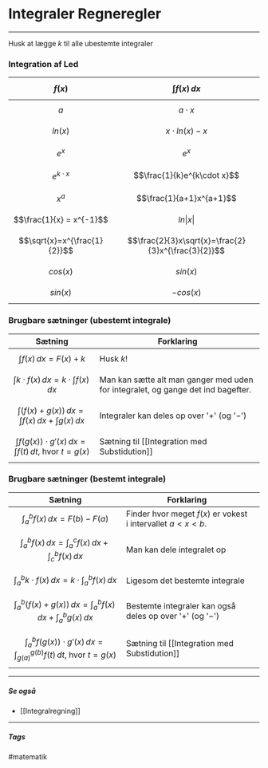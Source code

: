 # Integraler Regneregler
---
Husk at lægge $k$ til alle ubestemte integraler

### Integration af Led
| $$f(x)$$                     | $$\int f(x)\,dx$$                                   |
| -------------------------- | ------------------------------------------------- |
| $$a$$                        | $$a \cdot x$$                                       |
| $$ln(x)$$                    | $$x \cdot ln(x)-x$$                                 |
| $$e^x$$                      | $$e^x$$                                             |
| $$e^{k\cdot x}$$             | $$\frac{1}{k}e^{k\cdot x}$$                         |
| $$x^a$$                      | $$\frac{1}{a+1}x^{a+1}$$                            |
| $$\frac{1}{x} = x^{-1}$$     | $$ln \lvert x \rvert$$                              |
| $$\sqrt{x}=x^{\frac{1}{2}}$$ | $$\frac{2}{3}x\sqrt{x}=\frac{2}{3}x^{\frac{3}{2}}$$ |
| $$cos(x)$$                   | $$sin(x)$$                                          |
| $$sin(x)$$                   | $$-cos(x)$$                                                  |

### Brugbare sætninger (ubestemt integrale) 

| Sætning                                                             | Forklaring                                                                       |
| ------------------------------------------------------------------- | -------------------------------------------------------------------------------- |
| $$\int f(x)\,dx = F(x) + k$$                                        | Husk $k$!                                                                        |
| $$\int k \cdot f(x)\,dx = k \cdot \int f(x)\,dx$$                   | Man kan sætte alt man ganger med uden for integralet, og gange det ind bagefter. |
| $$\int (f(x) + g(x))\,dx = \int f(x)\,dx + \int g(x)\,dx$$          | Integraler kan deles op over '$+$' (og '$-$')                                    |
| $$\int f(g(x))\cdot g'(x)\,dx = \int f(t)\,dt\text{, hvor }t=g(x)$$ | Sætning til [[Integration med Substidution]]                                     |                                                                              |

### Brugbare sætninger (bestemt integrale) 

| Sætning                                                                                      | Forklaring                                                    |     |
| -------------------------------------------------------------------------------------------- | ------------------------------------------------------------- | --- |
| $$\int_{a}^{b} f(x) \,dx = F(b) - F(a)$$                                                     | Finder hvor meget $f(x)$ er vokest i intervallet $a < x < b$. |     |
| $$\int_{a}^{b}f(x)\,dx = \int_{a}^{c}f(x)\,dx + \int_{c}^{b}f(x)\,dx$$                       | Man kan dele integralet op                                    |     |
| $$\int_{a}^{b} k \cdot f(x)\,dx = k \cdot \int_{a}^{b} f(x)\,dx$$                            | Ligesom det bestemte integrale                                |     |
| $$\int_{a}^{b} (f(x) + g(x))\,dx = \int_{a}^{b} f(x)\,dx + \int_{a}^{b} g(x)\,dx$$           | Bestemte integraler kan også deles op over '$+$' (og '$-$')   |     |
| $$\int_{a}^{b} f(g(x))\cdot g'(x)\,dx = \int_{g(a)}^{g(b)} f(t)\,dt \text{, hvor }  t=g(x)$$ | Sætning til [[Integration med Substidution]]                  |     |




---
##### Se også
- [[Integralregning]]



---
##### Tags
#matematik 